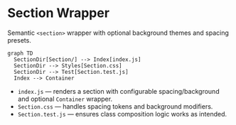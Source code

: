 # Section Wrapper

Semantic `<section>` wrapper with optional background themes and spacing presets.

```mermaid
graph TD
  SectionDir[Section/] --> Index[index.js]
  SectionDir --> Styles[Section.css]
  SectionDir --> Test[Section.test.js]
  Index --> Container
```

- `index.js` — renders a section with configurable spacing/background and optional `Container` wrapper.
- `Section.css` — handles spacing tokens and background modifiers.
- `Section.test.js` — ensures class composition logic works as intended.
